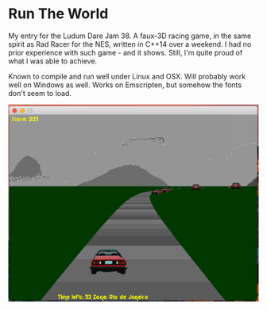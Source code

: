 # Run The World
My entry for the Ludum Dare Jam 38.
A faux-3D racing game, in the same spirit as Rad Racer for the NES, written in C++14 over a weekend.
I had no prior experience with such game - and it shows. Still, I'm quite proud of what I was able to achieve.

Known to compile and run well under Linux and OSX. Will probably work well on Windows as well.
Works on Emscripten, but somehow the fonts don't seem to load.

![ ](/screenshot.png?raw=true)
